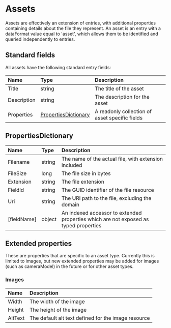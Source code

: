 # Assets

Assets are effectively an extension of entries, with additional properties containing details about the file they represent. An asset is an entry with a dataFormat value equal to 'asset', which allows them to be identified and queried independently to entries.

## Standard fields

All assets have the following standard entry fields:

| Name | Type | Description |
| :--- | :--- | :---------- |
| Title | string | The title of the asset |
| Description | string | The description for the asset |
| Properties | [PropertiesDictionary](#PropertiesDictionary) | A readonly collection of asset specific fields |

## PropertiesDictionary

| Name | Type | Description |
| :--- | :--- | :---------- |
| Filename | string | The name of the actual file, with extension included |
| FileSize | long | The file size in bytes |
| Extension | string | The file extension |
| FieldId | string | The GUID identifier of the file resource |
| Uri | string | The URI path to the file, excluding the domain |
| [fieldName] | object | An indexed accessor to extended properties which are not exposed as typed properties |

## Extended properties

These are properties that are specific to an asset type. Currently this is limited to images, but new extended properties may be added for images (such as cameraModel) in the future or for other asset types.

### Images

| Name | Description |
| :--- | :---------- |
| Width | The width of the image |
| Height | The height of the image |
| AltText | The default alt text defined for the image resource |